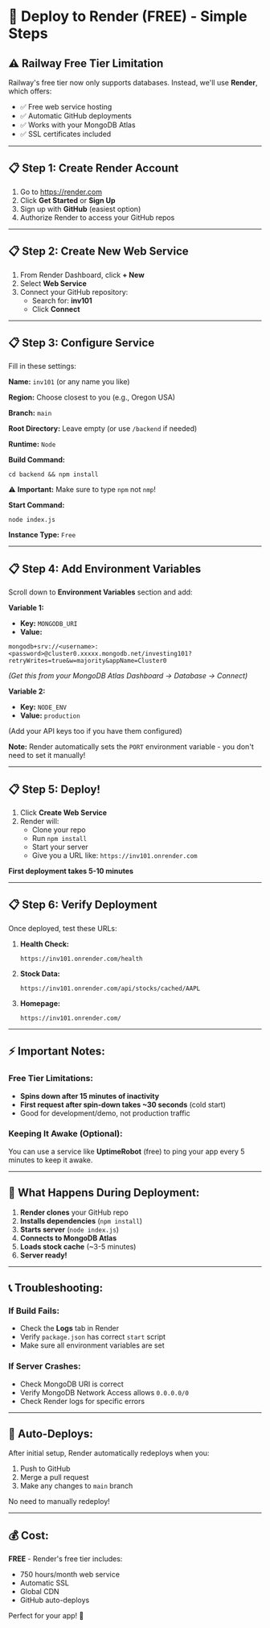 
# 🚀 Deploy to Render (FREE) - Simple Steps

## ⚠️ Railway Free Tier Limitation

Railway's free tier now only supports databases. Instead, we'll use **Render**, which offers:
- ✅ Free web service hosting
- ✅ Automatic GitHub deployments
- ✅ Works with your MongoDB Atlas
- ✅ SSL certificates included

---

## 📋 Step 1: Create Render Account

1. Go to https://render.com
2. Click **Get Started** or **Sign Up**
3. Sign up with **GitHub** (easiest option)
4. Authorize Render to access your GitHub repos

---

## 📋 Step 2: Create New Web Service

1. From Render Dashboard, click **+ New**
2. Select **Web Service**
3. Connect your GitHub repository:
   - Search for: **inv101**
   - Click **Connect**

---

## 📋 Step 3: Configure Service

Fill in these settings:

**Name:** `inv101` (or any name you like)

**Region:** Choose closest to you (e.g., Oregon USA)

**Branch:** `main`

**Root Directory:** Leave empty (or use `/backend` if needed)

**Runtime:** `Node`

**Build Command:** 
```
cd backend && npm install
```
⚠️ **Important:** Make sure to type `npm` not `nmp`!

**Start Command:**
```
node index.js
```

**Instance Type:** `Free`

---

## 📋 Step 4: Add Environment Variables

Scroll down to **Environment Variables** section and add:

**Variable 1:**
- **Key:** `MONGODB_URI`
- **Value:** 
```
mongodb+srv://<username>:<password>@cluster0.xxxxx.mongodb.net/investing101?retryWrites=true&w=majority&appName=Cluster0
```
*(Get this from your MongoDB Atlas Dashboard → Database → Connect)*

**Variable 2:**
- **Key:** `NODE_ENV`
- **Value:** `production`

(Add your API keys too if you have them configured)

**Note:** Render automatically sets the `PORT` environment variable - you don't need to set it manually!

---

## 📋 Step 5: Deploy!

1. Click **Create Web Service**
2. Render will:
   - Clone your repo
   - Run `npm install`
   - Start your server
   - Give you a URL like: `https://inv101.onrender.com`

**First deployment takes 5-10 minutes**

---

## 📋 Step 6: Verify Deployment

Once deployed, test these URLs:

1. **Health Check:**
   ```
   https://inv101.onrender.com/health
   ```

2. **Stock Data:**
   ```
   https://inv101.onrender.com/api/stocks/cached/AAPL
   ```

3. **Homepage:**
   ```
   https://inv101.onrender.com/
   ```

---

## ⚡ Important Notes:

### Free Tier Limitations:
- **Spins down after 15 minutes of inactivity**
- **First request after spin-down takes ~30 seconds** (cold start)
- Good for development/demo, not production traffic

### Keeping It Awake (Optional):
You can use a service like **UptimeRobot** (free) to ping your app every 5 minutes to keep it awake.

---

## 🎯 What Happens During Deployment:

1. **Render clones** your GitHub repo
2. **Installs dependencies** (`npm install`)
3. **Starts server** (`node index.js`)
4. **Connects to MongoDB Atlas**
5. **Loads stock cache** (~3-5 minutes)
6. **Server ready!**

---

## 📞 Troubleshooting:

### If Build Fails:
- Check the **Logs** tab in Render
- Verify `package.json` has correct `start` script
- Make sure all environment variables are set

### If Server Crashes:
- Check MongoDB URI is correct
- Verify MongoDB Network Access allows `0.0.0.0/0`
- Check Render logs for specific errors

---

## 🔄 Auto-Deploys:

After initial setup, Render automatically redeploys when you:
1. Push to GitHub
2. Merge a pull request
3. Make any changes to `main` branch

No need to manually redeploy!

---

## 💰 Cost:

**FREE** - Render's free tier includes:
- 750 hours/month web service
- Automatic SSL
- Global CDN
- GitHub auto-deploys

Perfect for your app! 🎉
